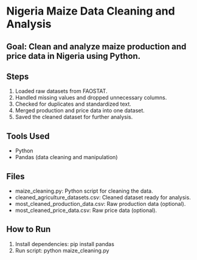 # Nigeria Maize Data Cleaning and Analysis
## Goal: Clean and analyze maize production and price data in Nigeria using Python.

## Steps
1. Loaded raw datasets from FAOSTAT.
2. Handled missing values and dropped unnecessary columns.
3. Checked for duplicates and standardized text.
4. Merged production and price data into one dataset.
5. Saved the cleaned dataset for further analysis.

## Tools Used
- Python
- Pandas (data cleaning and manipulation)

## Files
- maize_cleaning.py: Python script for cleaning the data.
- cleaned_agriculture_datasets.csv: Cleaned dataset ready for analysis.
- most_cleaned_production_data.csv: Raw production data (optional).
- most_cleaned_price_data.csv: Raw price data (optional).

## How to Run
1. Install dependencies: pip install pandas
2. Run script: python maize_cleaning.py

